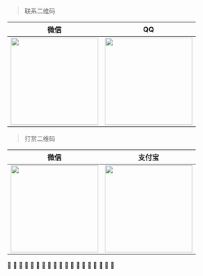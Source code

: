

> 联系二维码
>


| <center>微信</center>                                        | <center>QQ</center>                                          |
| ------------------------------------------------------------ | ------------------------------------------------------------ |
| <center><img src = 'http://111.229.17.211:3389/imgs/2020/02/4a2ba972834885ba.gif' width="200"></center> | <center><img src = 'http://111.229.17.211:3389/imgs/2020/02/d7ecf4f4092f7f31.gif' width="200"></center> |

> 打赏二维码

| <center>微信</center>                                        | <center>支付宝</center>                                      |
| ------------------------------------------------------------ | ------------------------------------------------------------ |
| <center><img src = 'http://111.229.17.211:3389/imgs/2020/02/9b71b1ba54b76762.jpg' width="200"></center> | <center><img src = 'http://111.229.17.211:3389/imgs/2020/02/2bcf34efe4f9dc2d.jpg' width="200"></center> |

🍇 🍈 🍉 🍊 🍋 🍍 🥭 🍏 🍑 🍒 🍓 🥝 🍎 🥑 🥕 🍄 🍖 🍨 🍤 





